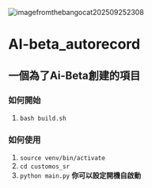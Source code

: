 ![imagefromthebangocat202509252308](https://socialify.git.ci/givemetocode-net-hk/ai-beta_autorecord/image?custom_description=&description=0&font=Source+Code+Pro&forks=1&issues=1&logo=https%3A%2F%2Fgithub.com%2Fayangweb%2FBongoCat%2Fblob%2Fmaster%2Fsrc-tauri%2Fassets%2Flogo-mac.png%3Fraw%3Dtrue&name=1&owner=1&pattern=Floating+Cogs&pulls=1&stargazers=1145140069&theme=Auto)
# AI-beta_autorecord
## 一個為了Ai-Beta創建的項目
### 如何開始
1. `bash build.sh`
### 如何使用
1. `source venv/bin/activate`
2. `cd customos_sr`
3. `python main.py`
**你可以設定開機自啟動**
